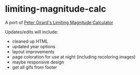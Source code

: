 # limiting-magnitude-calc
A port of [Peter Girard's Limiting Magnitude Calculator](http://www.namnmeteors.org/lm_calc.html)

Updates/edits will include:
* cleaned up HTML
* updated year options
* layout improvements
* page coloration for use at night (including recoloring images)
* maybe responsive design
* get all gifs from footer
